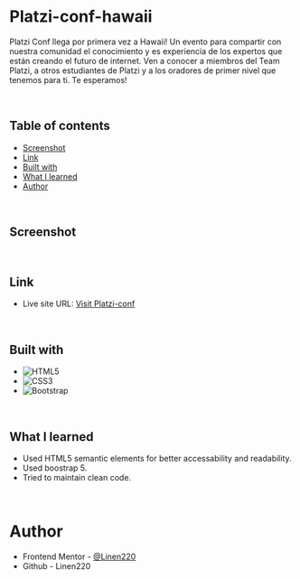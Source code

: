 # Platzi-conf-hawaii

Platzi Conf llega por primera vez a Hawaii! Un evento para compartir con nuestra comunidad el conocimiento y es experiencia de los expertos que están creando el futuro de internet. Ven a conocer a miembros del Team Platzi, a otros estudiantes de Platzi y a los oradores de primer nivel que tenemos para ti. Te esperamos!

<br>

## Table of contents

- [Screenshot](#screenshot)
- [Link](#link)
- [Built with](#built-with)
- [What I learned](#what-i-learned)
- [Author](#author)

<br>

## Screenshot

<!-- ![](./assets/img/Screenshot_1.png)
![](./assets/img/Screenshot_2.png)
![](./assets/img/Screenshot_3.png)
![](./assets/img/Screenshot_4.png) -->

<br>

## Link

- Live site URL: [Visit Platzi-conf](https://linen220.github.io/Platzi-conf-hawaii/)

<br>

## Built with

- ![HTML5](https://img.shields.io/badge/html5-%23E34F26.svg?style=for-the-badge&logo=html5&logoColor=white)   
- ![CSS3](https://img.shields.io/badge/css3-%231572B6.svg?style=for-the-badge&logo=css3&logoColor=white)   
- ![Bootstrap](https://img.shields.io/badge/Bootstrap-563D7C?style=for-the-badge&logo=bootstrap&logoColor=white)

<br>

## What I learned

* Used HTML5 semantic elements for better accessability and readability.
* Used boostrap 5.
* Tried to maintain clean code.

<br>

# Author

- Frontend Mentor - [@Linen220](https://www.frontendmentor.io/profile/Linen220)
- Github - Linen220

<br>
